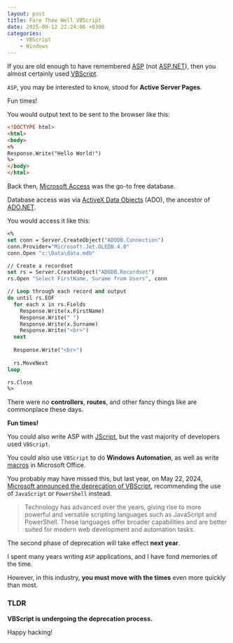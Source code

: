 ```yaml
---
layout: post
title: Fare Thee Well VBScript
date: 2025-09-12 22:24:06 +0300
categories:
    - VBScript
    - Windows
---
```


If you are old enough to have remembered [ASP](https://en.wikipedia.org/wiki/Active_Server_Pages) (not [ASP.NET](https://www.asp.net/)), then you almost certainly used [VBScript](https://en.wikipedia.org/wiki/VBScript).

`ASP`, you may be interested to know, stood for **Active Server Pages**.

Fun times!

You would output text to be sent to the browser like this:

```html
<!DOCTYPE html>
<html>
<body>
<%
Response.Write("Hello World!")
%>
</body>
</html>
```

Back then, [Microsoft Access](https://en.wikipedia.org/wiki/Microsoft_Access) was the go-to free database.

Database access was via [ActiveX Data Objects](https://en.wikipedia.org/wiki/ActiveX_Data_Objects) (ADO), the ancestor of [ADO.NET](https://learn.microsoft.com/en-us/dotnet/framework/data/adonet/ado-net-overview).

You would access it like this:

```vb
<%
set conn = Server.CreateObject("ADODB.Connection")
conn.Provider="Microsoft.Jet.OLEDB.4.0"
conn.Open "c:\Data\data.mdb"

// Create a recordset
set rs = Server.CreateObject("ADODB.Recordset")
rs.Open "Select FirstName, Surame from Users", conn

// Loop through each record and output
do until rs.EOF
  for each x in rs.Fields
    Response.Write(x.FirstName)
    Response.Write(" ")
    Response.Write(x.Surname)
    Response.Write("<br>")
  next
    
  Response.Write("<br>")
    
  rs.MoveNext
loop

rs.Close
%>
```

There were no **controllers**, **routes**, and other fancy things like are commonplace these days.

**Fun times!**

You could also write ASP with [JScript](https://en.wikipedia.org/wiki/JScript), but the vast majority of developers used `VBScript`.

You could also use `VBScript` to do **Windows Automation**, as well as write [macros](https://learn.microsoft.com/en-us/office/vba/library-reference/concepts/getting-started-with-vba-in-office) in Microsoft Office.

You probably may have missed this, but last year, on May 22, 2024, [Microsoft announced the deprecation of VBScript](https://techcommunity.microsoft.com/blog/windows-itpro-blog/vbscript-deprecation-timelines-and-next-steps/4148301), recommending the use of `JavaScript` or `PowerShell` instead.

> Technology has advanced over the years, giving rise to more powerful and versatile scripting languages such as JavaScript and PowerShell. These languages offer broader capabilities and are better suited for modern web development and automation tasks.

The second phase of deprecation will take effect **next year**.

I spent many years writing `ASP` applications, and I have fond memories of the time.

However, in this industry, **you must move with the times** even more quickly than most.

### TLDR

**VBScript is undergoing the deprecation process.**

Happy hacking!
